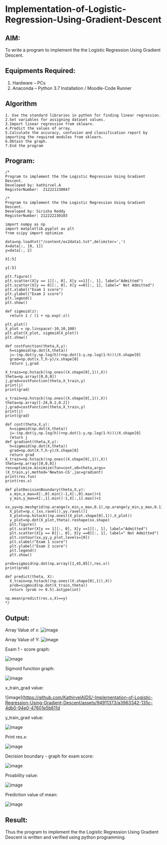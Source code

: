 # Implementation-of-Logistic-Regression-Using-Gradient-Descent

## AIM:
To write a program to implement the the Logistic Regression Using Gradient Descent.

## Equipments Required:
1. Hardware – PCs
2. Anaconda – Python 3.7 Installation / Moodle-Code Runner

## Algorithm
~~~
1. Use the standard libraries in python for finding linear regression.
2.Set variables for assigning dataset values.
3.Import linear regression from sklearn.
4.Predict the values of array.
5.Calculate the accuracy, confusion and classification report by importing the required modules from sklearn.
6.Obtain the graph.
7.End the program 

~~~
## Program:
```
/*
Program to implement the the Logistic Regression Using Gradient Descent.
Developed by: kathirvel.A
RegisterNumber:  212221230047

/*
Program to implement the the Logistic Regression Using Gradient Descent.
Developed by: Sirisha Reddy
RegisterNumber: 212222230103

import numpy as np
import matplotlib.pyplot as plt
from scipy import optimize

data=np.loadtxt("/content/ex2data1.txt",delimiter=',')
X=data[:, [0, 1]]
y=data[:, 2]

X[:5]

y[:5]

plt.figure()
plt.scatter(X[y == 1][:, 0], X[y ==1][:, 1], label="Admitted")
plt.scatter(X[y == 0][:, 0], X[y ==0][:, 1], label=" Not Admitted")
plt.xlabel("Exam 1 score")
plt.ylabel("Exam 2 score")
plt.legend()
plt.show()

def sigmoid(z):
  return 1 / (1 + np.exp(-z))

plt.plot()
X_plot = np.linspace(-10,10,100)
plt.plot(X_plot, sigmoid(X_plot))
plt.show()

def costFunction(theta,X,y):
  h=sigmoid(np.dot(X,theta))
  j=-(np.dot(y,np.log(h))+np.dot(1-y,np.log(1-h)))/X.shape[0]
  grad=np.dot(x.T,h-y)/x.shape[0]
  return j,grad
  
X_train=np.hstack((np.ones((X.shape[0],1)),X))
theta=np.array([0,0,0])
j,grad=costFunction(theta,X_train,y)
print(j)
print(grad)

x_train=np.hstack((np.ones((X.shape[0],1)),X))
theta=np.array([-24,0.2,0.2])
j,grad=costFunction(theta,X_train,y)
print(j)
print(grad)

def cost(theta,X,y):
  h=sigmoid(np.dot(X,theta))
  j=-(np.dot(y,np.log(h))+np.dot(1-y,np.log(1-h)))/X.shape[0]
  return j
def gradient(theta,X,y):
  h=sigmoid(np.dot(X,theta))
  grad=np.dot(X.T,h-y)/X.shape[0]
  return grad
X_train=np.hstack((np.ones((X.shape[0],1)),X))
theta=np.array([0,0,0])
res=optimize.minimize(fun=cost,x0=theta,args=(X_train,y),method='Newton-CG',jac=gradient)
print(res.fun)
print(res.x)

def plotDecisionBoundary(theta,X,y):
  x_min,x_max=X[:,0].min()-1,X[:,0].max()+1
  y_min,y_max=X[:,1].min()-1,X[:,1].max()+1
  xx,yy=np.meshgrid(np.arange(x_min,x_max,0.1),np.arange(y_min,y_max,0.1))
  X_plot=np.c_[xx.ravel(),yy.ravel()]
  X_plot=np.hstack((np.ones((X_plot.shape[0],1)),X_plot))
  y_plot=np.dot(X_plot,theta).reshape(xx.shape)
  plt.figure()
  plt.scatter(X[y == 1][:, 0], X[y ==1][:, 1], label="Admitted")
  plt.scatter(X[y == 0][:, 0], X[y ==0][:, 1], label=" Not Admitted")
  plt.contour(xx,yy,y_plot,levels=[0])
  plt.xlabel("Exam 1 score")
  plt.ylabel("Exam 2 score")
  plt.legend()
  plt.show()
  
prob=sigmoid(np.dot(np.array([1,45,85]),res.x))
print(prob)

def predict(theta, X):
  X_train=np.hstack((np.ones((X.shape[0],1)),X))
  prob=sigmoid(np.dot(X_train,theta))
  return (prob >= 0.5).astype(int)

np.mean(predict(res.x,X)==y)
*/
```

## Output:

Array Value of x:
![image](https://github.com/KathirvelAIDS/-Implementation-of-Logistic-Regression-Using-Gradient-Descent/assets/94911373/c019cbc2-8eb9-43ea-bbb6-07c2180fdebe)


Array Value of Y:
![image](https://github.com/KathirvelAIDS/-Implementation-of-Logistic-Regression-Using-Gradient-Descent/assets/94911373/ea9aaa49-ce97-40bc-a03c-68b91f69b1d7)


Exam 1 - score graph:

![image](https://github.com/KathirvelAIDS/-Implementation-of-Logistic-Regression-Using-Gradient-Descent/assets/94911373/dc4e2f61-5ed0-4012-993d-c02147e8cdf4)



Sigmoid function graph:

![image](https://github.com/KathirvelAIDS/-Implementation-of-Logistic-Regression-Using-Gradient-Descent/assets/94911373/508d5d7e-9cd4-491b-b39e-1468542f5f4f)



x_train_grad value:



![image](https://github.com/KathirvelAIDS/-Implementation-of-Logistic-Regression-Using-Gradient-Descent/assets/94911373/a3963342-135c-4db0-94e0-47601e5b611d





y_train_grad value:





![image](https://github.com/KathirvelAIDS/-Implementation-of-Logistic-Regression-Using-Gradient-Descent/assets/94911373/e65aadcb-4af2-4751-8f08-2044549167f2)




Print res.x:



![image](https://github.com/KathirvelAIDS/-Implementation-of-Logistic-Regression-Using-Gradient-Descent/assets/94911373/b6197a0b-f50b-40d8-b75d-f17f2cbefea4)


Decision boundary - graph for exam score:


![image](https://github.com/KathirvelAIDS/-Implementation-of-Logistic-Regression-Using-Gradient-Descent/assets/94911373/f0bbf53b-9df1-471c-9c33-412f47f560a1)




Proability value:




![image](https://github.com/KathirvelAIDS/-Implementation-of-Logistic-Regression-Using-Gradient-Descent/assets/94911373/38ac1667-8037-4db1-bd2f-85acc4165cf7)




Prediction value of mean:



![image](https://github.com/KathirvelAIDS/-Implementation-of-Logistic-Regression-Using-Gradient-Descent/assets/94911373/e6c4ecae-ece8-4532-83ca-83e87327b398)

## Result:
Thus the program to implement the the Logistic Regression Using Gradient Descent is written and verified using python programming.

